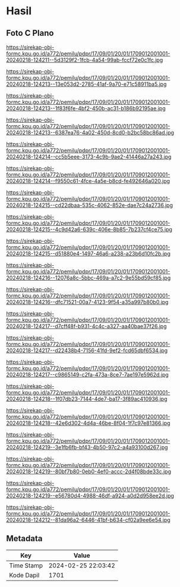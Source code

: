 # Hasil

## Foto C Plano

https://sirekap-obj-formc.kpu.go.id/a772/pemilu/pdpr/17/09/01/20/01/1709012001001-20240218-124211--5d3129f2-1fcb-4a54-99ab-fccf72e0c1fc.jpg

https://sirekap-obj-formc.kpu.go.id/a772/pemilu/pdpr/17/09/01/20/01/1709012001001-20240218-124213--13e053d2-2785-41af-9a70-e71c58911ba5.jpg

https://sirekap-obj-formc.kpu.go.id/a772/pemilu/pdpr/17/09/01/20/01/1709012001001-20240218-124213--1f83f6fe-4bf2-450b-ac31-b186b92195ae.jpg

https://sirekap-obj-formc.kpu.go.id/a772/pemilu/pdpr/17/09/01/20/01/1709012001001-20240218-124213--6387ea76-4a02-450d-8cd0-b2bc58bc86ad.jpg

https://sirekap-obj-formc.kpu.go.id/a772/pemilu/pdpr/17/09/01/20/01/1709012001001-20240218-124214--cc5b5eee-3173-4c9b-9ae2-41446a27a243.jpg

https://sirekap-obj-formc.kpu.go.id/a772/pemilu/pdpr/17/09/01/20/01/1709012001001-20240218-124214--f9550c61-4fce-4a5e-b8cd-fe492646a020.jpg

https://sirekap-obj-formc.kpu.go.id/a772/pemilu/pdpr/17/09/01/20/01/1709012001001-20240218-124215--cd22dbaa-535c-4062-852e-dae7c24a2736.jpg

https://sirekap-obj-formc.kpu.go.id/a772/pemilu/pdpr/17/09/01/20/01/1709012001001-20240218-124215--4c9d42a6-639c-406e-8b85-7b237cf4ce75.jpg

https://sirekap-obj-formc.kpu.go.id/a772/pemilu/pdpr/17/09/01/20/01/1709012001001-20240218-124215--d51880e4-1497-46a6-a238-a23b6d10fc2b.jpg

https://sirekap-obj-formc.kpu.go.id/a772/pemilu/pdpr/17/09/01/20/01/1709012001001-20240218-124216--12076a8c-5bbc-469a-a7c2-9e55bd59cf85.jpg

https://sirekap-obj-formc.kpu.go.id/a772/pemilu/pdpr/17/09/01/20/01/1709012001001-20240218-124216--dfc71521-00a7-4123-9f54-a35a997b80b0.jpg

https://sirekap-obj-formc.kpu.go.id/a772/pemilu/pdpr/17/09/01/20/01/1709012001001-20240218-124217--d7cff48f-b931-4c4c-a327-aa40bae37f26.jpg

https://sirekap-obj-formc.kpu.go.id/a772/pemilu/pdpr/17/09/01/20/01/1709012001001-20240218-124217--d22438b4-7156-41fd-9ef2-fcd65dbf6534.jpg

https://sirekap-obj-formc.kpu.go.id/a772/pemilu/pdpr/17/09/01/20/01/1709012001001-20240218-124217--c9865149-c2fa-473a-8ce7-7ae197e5962d.jpg

https://sirekap-obj-formc.kpu.go.id/a772/pemilu/pdpr/17/09/01/20/01/1709012001001-20240218-124218--1f07db23-7144-4de7-ba17-3f89ac410936.jpg

https://sirekap-obj-formc.kpu.go.id/a772/pemilu/pdpr/17/09/01/20/01/1709012001001-20240218-124218--42e6d302-4d4a-46be-8f04-1f7c97e81366.jpg

https://sirekap-obj-formc.kpu.go.id/a772/pemilu/pdpr/17/09/01/20/01/1709012001001-20240218-124219--3e1fb6fb-bf43-4b50-97c2-a4a93100d267.jpg

https://sirekap-obj-formc.kpu.go.id/a772/pemilu/pdpr/17/09/01/20/01/1709012001001-20240218-124219--80bf7b80-0eb0-4ef0-accc-2d4f08bde33c.jpg

https://sirekap-obj-formc.kpu.go.id/a772/pemilu/pdpr/17/09/01/20/01/1709012001001-20240218-124219--e56780d4-4988-46df-a924-a0d2d958ee2d.jpg

https://sirekap-obj-formc.kpu.go.id/a772/pemilu/pdpr/17/09/01/20/01/1709012001001-20240218-124212--81da96a2-6446-41bf-b634-cf02a9ee6e54.jpg


## Metadata

| Key        | Value               |
| ---------- | ------------------- |
| Time Stamp | 2024-02-25 22:03:42 |
| Kode Dapil | 1701                |



